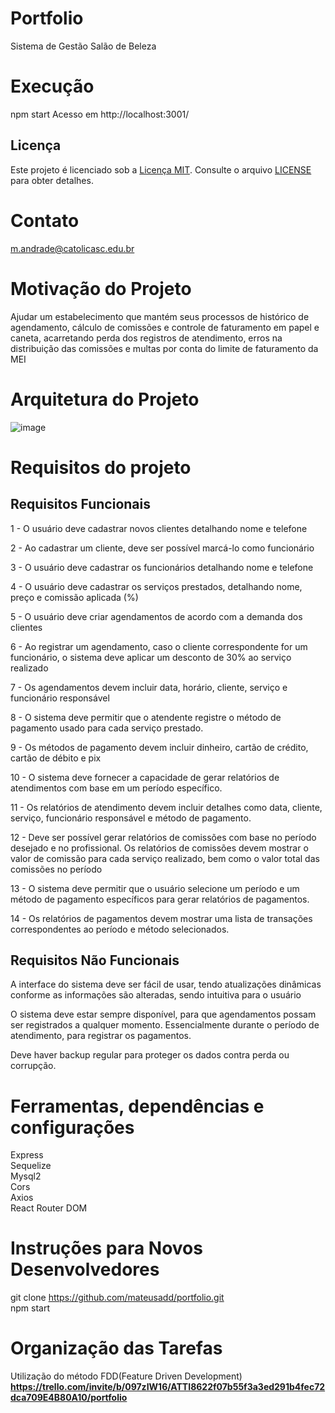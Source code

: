 # Portfolio
Sistema de Gestão Salão de Beleza

# Execução
npm start
Acesso em http://localhost:3001/

## Licença
Este projeto é licenciado sob a [Licença MIT](LICENSE). Consulte o arquivo [LICENSE](LICENSE) para obter detalhes.

# Contato
m.andrade@catolicasc.edu.br


# Motivação do Projeto
Ajudar um estabelecimento que mantém seus processos de histórico de agendamento, cálculo de comissões e controle de faturamento em papel e caneta, acarretando perda dos registros de atendimento, erros na distribuição das comissões e multas por conta do limite de faturamento da MEI

# Arquitetura do Projeto
![image](https://github.com/mateusadd/portfolio/assets/81190849/1a4f4f98-745b-42e5-9bb5-eb37b389fd2d)


# Requisitos do projeto
## Requisitos Funcionais
1 - O usuário deve cadastrar novos clientes detalhando nome e telefone​

2 - Ao cadastrar um cliente, deve ser possível marcá-lo como funcionário​

3 - O usuário deve cadastrar os funcionários detalhando nome e telefone​

4 - O usuário deve cadastrar os serviços prestados, detalhando nome, preço e comissão aplicada (%)​

5 - O usuário deve criar agendamentos de acordo com a demanda dos clientes​

6 - Ao registrar um agendamento, caso o cliente correspondente for um funcionário, o sistema deve aplicar um desconto de 30% ao serviço realizado​

7 - Os agendamentos devem incluir data, horário, cliente, serviço e funcionário responsável​

8 - O sistema deve permitir que o atendente registre o método de pagamento usado para cada serviço prestado.​

9 - Os métodos de pagamento devem incluir dinheiro, cartão de crédito, cartão de débito e pix​

10 - O sistema deve fornecer a capacidade de gerar relatórios de atendimentos com base em um período específico.​

11 - Os relatórios de atendimento devem incluir detalhes como data, cliente, serviço, funcionário responsável e método de pagamento.​

12 - Deve ser possível gerar relatórios de comissões com base no período desejado e no profissional. Os relatórios de comissões devem mostrar o valor de comissão para cada serviço realizado, bem como o valor total das comissões no período​

13 - O sistema deve permitir que o usuário selecione um período e um método de pagamento específicos para gerar relatórios de pagamentos.​

14 - Os relatórios de pagamentos devem mostrar uma lista de transações correspondentes ao período e método selecionados.​

## Requisitos Não Funcionais
A interface do sistema deve ser fácil de usar, tendo atualizações dinâmicas conforme as informações são alteradas, sendo intuitiva para o usuário​

O sistema deve estar sempre disponível, para que agendamentos possam ser registrados a qualquer momento. Essencialmente durante o período de atendimento, para registrar os pagamentos.​

Deve haver backup regular para proteger os dados contra perda ou corrupção.

# Ferramentas, dependências e configurações
Express​  
Sequelize​  
Mysql2​  
Cors​  
Axios​  
React Router DOM  

# Instruções para Novos Desenvolvedores
git clone https://github.com/mateusadd/portfolio.git  
npm start

# Organização das Tarefas
Utilização do método FDD(Feature Driven Development)
**https://trello.com/invite/b/097zIW16/ATTI8622f07b55f3a3ed291b4fec72dca709E4B80A10/portfolio**
